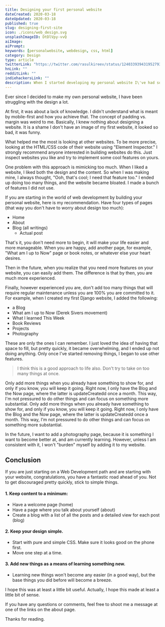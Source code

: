 ```yaml
---
title: Designing your first personal website
dateCreated: 2020-03-18
dateUpdated: 2020-03-18
published: true
slug: designing-first-site
icon: ./icons/web_design.svg
unsplashImageID: DtDlVpy-vvQ
aiImage:
aiPrompt:
keywords: [personalwebsite, webdesign, css, html]
category: Design
type: article
twitterLink: "https://twitter.com/rasulkireev/status/1240339394319527936"
hnLink: ""
redditLink: ""
indiehackersLink: ""
description: When I started developing my personal website I\'ve had some difficulties. In this post I try to share what you should do to avoid those.
---
```


Ever since I decided to make my own personal website, I have been struggling with the design a lot.

At first, it was about a lack of knowledge. I didn't understand what is meant by mobile-first and how you achieve that. The concept of padding vs. margin was weird to me. Basically, I knew nothing about designing a website. It is a shame I don't have an image of my first website, it looked so bad, it was funny.

What helped me the most is looking at other websites. To be more precise, looking at the HTML/CSS code of their website using "Element Inspector." I strongly recommend anyone interested in building websites do this. Just inspect websites you like and try to implement some cool features on yours.

One problem with this approach is mimicking too much. When I liked a website, I liked both the design and the content. So when I was making mine, I always thought, "Ooh, that's cool; I need that feature too." I ended up doing too many things, and the website became bloated. I made a bunch of features I did not use.

If you are starting in the world of web development by building your personal website, here is my recommendation. Have four types of pages (that way you don't have to worry about design too much):

* Home
* About
* Blog (all writings)
  * Actual post

That's it, you don't need more to begin, it will make your life easier and more manageable. When you are happy, add another page, for example, "What am I up to Now" page or book notes, or whatever else your heart desires.

Then in the future, when you realize that you need more features on your website, you can easily add them. The difference is that by then, you are much more experienced.

Finally, however experienced you are, don't add too many things that will require regular maintenance unless you are 100% you are committed to it. For example, when I created my first Django website, I added the following:

  * a Blog
  * What am I up to Now (Derek Sivers movement)
  * What I learned This Week
  * Book Reviews
  * Projects
  * Photography

These are only the ones I can remember. I just loved the idea of having that space to fill, but pretty quickly, it became overwhelming, and I ended up not doing anything. Only once I've started removing things, I began to use other features.

> I think this is a good approach to life also. Don't try to take on too many things at once.

Only add more things when you already have something to show for, and only if you know, you will keep it going. Right now, I only have the Blog and the Now page, where the latter is updateCreatedd once a month. This way, I'm not pressured to do other things and can focus on something more substantial.
Only add more things when you already have something to show for, and only if you know, you will keep it going. Right now, I only have the Blog and the Now page, where the latter is updateCreatedd once a month. This way, I'm not pressured to do other things and can focus on something more substantial.

In the future, I want to add a photography page, because it is something I want to become better at, and am currently learning. However, unless I am consistent with it, I won't "burden" myself by adding it to my website.

## Conclusion

If you are just starting on a Web Development path and are starting with your website, congratulations, you have a fantastic road ahead of you. Not to get discouraged pretty quickly, stick to simple things.

#### 1. Keep content to a minimum:

  * Have a welcome page (home)
  * Have a page where you talk about yourself (about)
  * Create a blog with a list of all the posts and a detailed view for each post (blog)

#### 2. Keep your design simple.

  * Start with pure and simple CSS. Make sure it looks good on the phone first.
  * Move one step at a time.

#### 3. Add new things as a means of learning something new.

  * Learning new things won't become any easier (in a good way), but the base things you did before will become a breeze.

I hope this was at least a little bit useful. Actually, I hope this made at least a little bit of sense.

If you have any questions or comments, feel free to shoot me a message at one of the links on the about page.

Thanks for reading.
